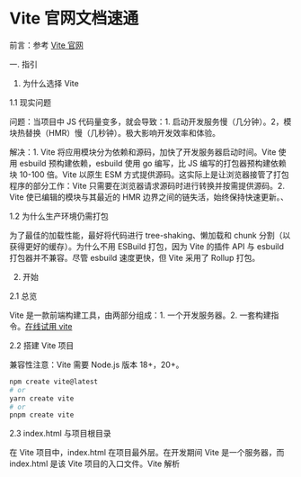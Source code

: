 # Vite 官网文档速通

前言：参考 [Vite 官网](https://cn.vitejs.dev/)

一. 指引

1. 为什么选择 Vite

1.1 现实问题

问题：当项目中 JS 代码量变多，就会导致：1. 启动开发服务慢（几分钟）。2，模块热替换（HMR）慢（几秒钟）。极大影响开发效率和体验。

解决：1. Vite 将应用模块分为依赖和源码，加快了开发服务器启动时间。Vite 使用 esbuild 预构建依赖，esbuild 使用 go 编写，比 JS 编写的打包器预构建依赖块 10-100 倍。Vite 以原生 ESM 方式提供源码。这实际上是让浏览器接管了打包程序的部分工作：Vite 只需要在浏览器请求源码时进行转换并按需提供源码。2. Vite 使已编辑的模块与其最近的 HMR 边界之间的链失活，始终保持快速更新。、

1.2 为什么生产环境仍需打包

为了最佳的加载性能，最好将代码进行 tree-shaking、懒加载和 chunk 分割（以获得更好的缓存）。为什么不用 ESBuild 打包，因为 Vite 的插件 API 与 esbuild 打包器并不兼容。尽管 esbuild 速度更快，但 Vite 采用了 Rollup 打包。

2. 开始

2.1 总览

Vite 是一款前端构建工具，由两部分组成：1. 一个开发服务器。2. 一套构建指令。[在线试用 vite](https://stackblitz.com/edit/vitejs-vite-heargv?file=index.html&terminal=dev)

2.2 搭建 Vite 项目

兼容性注意：Vite 需要 Node.js 版本 18+，20+。

```sh
npm create vite@latest
# or
yarn create vite
# or
pnpm create vite
```

2.3 index.html 与项目根目录

在 Vite 项目中，index.html 在项目最外层。在开发期间 Vite 是一个服务器，而 index.html 是该 Vite 项目的入口文件。Vite 解析 <script type="module" src="..."> 指向 JavaScript 源码。index.html 中 URL 将被自动转换，不再需要 %PUBLIC_URL% 占位符了。

2.4 命令行界面

在通过脚手架创建的 Vite 项目中默认的 npm scripts：

```sh
{
  "scripts": {
    "dev": "vite", // 启动开发服务器，别名：`vite dev`，`vite serve`
    "build": "vite build", // 为生产环境构建产物
    "preview": "vite preview" // 本地预览生产构建产物
  }
}
```

3. 功能

Vite 通过原生 ESM 导入提供了许多主要用于打包场景的增强功能。

3.1 NPM 依赖解析和预构建

原生 ES 导入不支持下面这样的裸模块导入，Vite 将会检测到所有裸模块导入，并进行： 1. 预构建。2. 重写导入为合法的 URL

```js
import { someMethod } from "my-dep";
```

3.2 TS

Vite 天然支持引入 .ts 文件。Vite 使用 esbuild 将 TS 转译为 JS，Vite 为了将类型定义用在客户端需要设置 d.ts 文件，或者添加到 tsconfig.ts 中的 compilerOptions.types 中。设置后会提供：资源导入、import.meta.env、import.meta.hot 的类型定义补充。

```ts
// d.ts
/// <reference types="vite/client" />
```

```json
// tsconfig.ts
{
  "compilerOptions": {
    "types": ["vite/client"]
  }
}
```

要覆盖默认类型定义，新建一个包含你所定义类型的文件，然后在 d.ts 注释前引入。

```ts
// vite-env-override.d.ts (the file that contains your typings):
declare module "*.svg" {
  const content: React.FC<React.SVGProps<SVGElement>>;
  export default content;
}
```

```ts
// The file containing the reference to vite/client
/// <reference types="./vite-env-override.d.ts" />
/// <reference types="vite/client" />
```

3.3 CSS

以 .module.css 为后缀的 CSS 被认为是 CSS modules 文件。导入这样的文件会返回一个相应的模块对象：

```css
/* example.module.css */
.red {
  color: red;
}
```

```js
import classes from "./example.module.css";
document.getElementById("foo").className = classes.red;
```

通过 ?inline 关闭 css 注入页面，使 css 样式失效。

```js
import "../src/assets/css/index.scss?inline";
```

3.4 JSON

JSON 可以被直接导入 —— 同样支持具名导入：

```js
// 导入整个对象
import json from "./example.json";
// 根字段具名导入 —— 有效帮助 treeshaking！(只打包用到的依赖)
import { field } from "./example.json";
```

3.5 Glob 导入

import.meta.glob 函数从文件系统导入多个模块，默认是懒加载的，过动态导入实现，传入 { eager: true } 转化为直接引入。传入{ as: "raw", eager: true }转化为字符串形式。

```js
const modules = import.meta.glob("./dir/*.js");
// 转译为
const modules = {
  "./dir/foo.js": () => import("./dir/foo.js"),
  "./dir/bar.js": () => import("./dir/bar.js"),
};

const modules = import.meta.glob("./dir/*.js", { eager: true });
// 转译为
import * as __glob__0_0 from "./dir/foo.js";
import * as __glob__0_1 from "./dir/bar.js";
const modules = {
  "./dir/foo.js": __glob__0_0,
  "./dir/bar.js": __glob__0_1,
};

const modules = import.meta.glob("./dir/*.js", { as: "raw", eager: true });
// 转译为
const modules = {
  "./dir/foo.js": 'export default "foo"\n',
  "./dir/bar.js": 'export default "bar"\n',
};
```

使用数组多个匹配文件。

```js
const modules = import.meta.glob(["./dir/*.js", "./another/*.js"]);
```

使用 ！排除匹配中的一些文件

```js
const modules = import.meta.glob(["./dir/*.js", "!**/bar.js"]);
// 转译为
const modules = {
  "./dir/foo.js": () => import("./dir/foo.js"),
};
```

3.6 构建优化

CSS 代码分割

Vite 会根据异步 chunk 模块生成单独的 CSS 文件。在异步 chunk 加载完成时通过 <link> 标签载入，该异步 chunk 只在 CSS 加载完毕后执行，避免发生 FOUC (无样式内容闪烁)。通过设置 build.cssCodeSplit 为 false 来禁用 CSS 代码分割。将所有 CSS 抽取到一个文件。

异步 Chunk 加载优化

问题：在无优化的情境下，当异步 chunk A 被导入时，浏览器将必须请求和解析 A，弄清楚它也需要共用 chunk C。这会导致额外的网络往返：

```
Entry ---> A ---> C
```

解决：Vite 使用预加载步骤自动重写代码，来分割动态导入调用，以实现当 A 被请求时，C 也将 同时 被请求：

```
Entry ---> (A + C)
```

4. 命令行界面

```sh
# 启动 Vite 开发服务器
vite [root]


# 构建生产版本
vite build [root]


# 预构建依赖
vite optimize [root]

# 本地预览构建产物
vite preview [root]
```

5. 使用插件

5.1 添加插件

添加后，在 vite.config.js 配置文件中的 plugins 数组中引入它。例如，要想为传统浏览器提供支持：

```sh
$ npm add -D @vitejs/plugin-legacy
```

```js
// vite.config.js
import legacy from "@vitejs/plugin-legacy";
import { defineConfig } from "vite";

export default defineConfig({
  plugins: [
    legacy({
      targets: ["defaults", "not IE 11"],
    }),
  ],
});
```

5.2 按需应用

使用 apply 属性指明插件在 'build' 或 'serve' 哪种模式时调用：

```js
// vite.config.js
import typescript2 from "rollup-plugin-typescript2";
import { defineConfig } from "vite";

export default defineConfig({
  plugins: [
    {
      ...typescript2(),
      apply: "build",
    },
  ],
});
```

6. 依赖预构建

首次启动 vite 时，Vite 会预构建项目依赖。目的在于：1. 将 CommonJS 或 UMD 转化为 ES 模块。2. 将许多内部模块的 ESM 依赖项转换为单个模块。

7. 构建生产版本

打包运行 vite build 命令。将 <root>/index.html 作为构建入口点，生成静态部署的应用包。

8. 部署静态站点

默认打包文件 dist，可通过 build.outDir 修改。vite preview 只作预览本地构建，不应作为生产服务器。Vite 构建的项目已经配置好了 npm scripts：

```json
{
  "scripts": {
    "build": "vite build",
    "preview": "vite preview"
  }
}
```

8.1 构建应用

运行 npm run build 打包，默认打包到 dist 文件夹，可以将 dist 文件夹部署到你喜欢的平台。构建完成后通过 npm run preview 在本地启动一个静态 wbe 服务器，将 dist 文件夹运行在 http://localhost:4173，这样可以在本地查看构建产物是否正常运行。可以通过 --port 配置端口。

```sh
# 打包
npm run build

# 预览
npm run preview
# or
npm run preview --port 8080
```

8.2 GitHub Pages

在 vite.config.js 中配置 base，设置部署根目录。比如部署到 https://<USERNAME>.github.io/，base 设置为'/'，如果部署到 https://<USERNAME>.github.io/<REPO>/，base 设置为'/<REPO>/'。

```html
<!-- base: 'admin' -->
<script
  type="module"
  crossorigin
  src="/admin/assets/index-qcvr7oK4.js"
></script>
<link rel="stylesheet" crossorigin href="/admin/assets/index-ICKpZ_al.css" />

<!-- base: '/' -->
<script type="module" crossorigin src="/assets/index-qcvr7oK4.js"></script>
<link rel="stylesheet" crossorigin href="/assets/index-ICKpZ_al.css" />
```

9. 环境变量与模式

9.1 内置环境变量

```js
import = {
  meta: {
    env: {
      // 运行模式
      MODE: 'development',
      // 部署的基本 URL
      BASE_URL: '/',
      // 是否运行在生产环境
      PROD: false,
      // 是否运行在开发环境
      DEV: true,
      // 是否运行在 server 上
      SSR: false
    }
  }
}
```

9.2 .env 文件

Vite 使用 dotenv 加载额外的环境变量，指定模式的优先级(.env.development)高于通用模式(.env)，并通过 import.meta.env 暴露给客户端，变量命名必须以 VITE\_为前缀才会被暴露出去，

```sh
.env                # 所有情况下都会加载
.env.local          # 所有情况下都会加载，但会被 git 忽略
.env.[mode]         # 只在指定模式下加载
.env.[mode].local   # 只在指定模式下加载，但会被 git 忽略
```

随着环境变量越来越多，我们希望 TS 可以给出智能提示，可以通过在 src 下创建 env.d.ts，然后定义如下代码实现：

```ts
/// <reference types="vite/client" />

interface ImportMetaEnv {
  readonly VITE_APP_TITLE: string;
  // 更多环境变量...
}

interface ImportMeta {
  readonly env: ImportMetaEnv;
}
```

9.3 在 HTML 中使用

任何命名的环境变量可以在 HTML 中使用，用法 %ENV_NAME%：

```html
<h1>Vite is running in %MODE%</h1>
<p>Using data from %VITE_API_URL%</p>
```

9.4 模式

vite 加载 .env.development 的环境变量，vite build 加载的 .env.prodution 的环境变量，可以通过 --mode 替换加载的环境变量，比如在 staging(预发布)模式下构建应用加载 .env.staing 的环境变量：

```sh
vite build --mode staging
```

10. 性能优化

10.1 减少解析操作

Vite 支持通过 resolve.extensions 选项“猜测”导入路径，该选项默认为 ['.mjs', '.js', '.mts', '.ts', '.jsx', '.tsx', '.json']。当使用 import './Component' 导入 ./Component.jsx 时，Vite 将运行以下步骤来解析它：

| 检查 ./Component 是否存在，不存在。
| 检查 ./Component.mjs 是否存在，不存在。
| 检查 ./Component.js 是否存在，不存在。
| 检查 ./Component.mts 是否存在，不存在。
| 检查 ./Component.ts 是否存在，不存在。
| 检查 ./Component.jsx 是否存在，存在！

如上，导入一个文件需要进行 6 次文件系统检查。隐式导入越多，解析所需的时间就越多。所以明确导入路径，例如：import './Component.jsx' 可以减速解析时间。

10.2 避免使用桶文件

桶文件（barrel files）是重新导出同一目录下其他文件 API 的文件。例如：

```js
// src/utils/index.js
export * from "./color.js";
export * from "./dom.js";
export * from "./slash.js";
```

导入一个单独的 API，import { slash } from './utils'，需要获取和转换桶文件中的所有文件。这意味着在初始页面加载时，加载的文件比所需的要更多，导致页面加载速度变慢。所以应避免使用桶文件（barrel files），直接导入单独 API：import { slash } from './utils/slash.js'

二. 配置

1. 配置 Vite

运行 vite 时会自动解析项目根目录下名为 vite.config.js 的配置文件。可以通过 --config 命令行选项指定一个配置文件

```sh
vite --config my-config.js
```

1.1 情景配置

如果配置文件需要基于（dev/serve 或 build）命令或者不同的 模式 来决定选项：

```js
// 开发参数：{ development, serve, false, false }
export default defineConfig(({ command, mode, isSsrBuild, isPreview }) => {
  // "serve" 开发环境，"build" 生产环境
  if (command === "serve") {
    return {
      // dev 独有配置
    };
  } else {
    // command === 'build'
    return {
      // build 独有配置
    };
  }
});
```

1.2 在配置中使用环境变量

Vite 默认是不加载环境变量，可以通过 loadEnv 函数来加载指定的 .env 文件。

```js
import { defineConfig, loadEnv } from "vite";

export default defineConfig(({ command, mode }) => {
  // 根据当前工作目录中的 `mode` 加载 .env 文件
  // 设置第三个参数为 '' 来加载所有环境变量，而不管是否有 `VITE_` 前缀。
  const env = loadEnv(mode, process.cwd(), "");
  return {
    // vite 配置
    define: {
      __APP_ENV__: JSON.stringify(env.APP_ENV),
    },
  };
});
```

2. 共享选项

2.1 root

类型：string，默认：process.cwd();

打包入口 index.html 文件位置。默认在上项目根目录（index.html 文件所在的位置）。

2.2 base

类型：string，默认：/

开发或生产环境服务的公共基础路径。

2.3 mode

类型：string，默认：'development' 开发，'production' 构建

配置后会将 serve 和 build 时的模式都覆盖掉。

2.4 define

类型：Record<string, any>

定义全局常量替换方式。

```js
export default defineConfig({
  define: {
    __APP_VERSION__: JSON.stringify("v1.0.0"),
    __API_URL__: "window.__backend_api_url",
  },
});
```

NOTE：对于使用 TypeScript 的开发者来说，请确保在 env.d.ts 或 vite-env.d.ts 文件中添加类型声明，以获得类型检查以及代码提示。

```ts
// vite-env.d.ts
declare const __APP_VERSION__: string;
```

2.5 plugins

类型：(Plugin | Plugin[] | Promise<Plugin | Plugin[]>)[]

需要用到的插件数组。

2.6 publicDir

类型：string | false，默认："public"

作为静态资源服务的文件夹。

2.7 cacheDir

类型：string，默认："node_modules/.vite"

存储缓存文件的目录。

2.8 resolve.alias

类型：Record<string, string> | Array<{ find: string | RegExp, replacement: string, customResolver?: ResolverFunction | ResolverObject }>

当使用文件系统路径的别名时，请始终使用绝对路径。

2.9 resolve.dedupe

类型：string[]

强制 Vite 始终将列出的依赖项解析为同一副本

2.10 resolve.conditions

类型：string[]

解决程序包中 情景导出 时的其他允许条件。

```json
{
  "exports": {
    ".": {
      "import": "./index.esm.js",
      "require": "./index.cjs.js"
    }
  }
}
```

2.11 resolve.mainFields

类型：string[]，默认：['browser', 'module', 'jsnext:main', 'jsnext']

package.json 中，在解析包的入口点时尝试的字段列表。

2.12 resolve.extensions

类型：string[]，默认：['.mjs', '.js', '.mts', '.ts', '.jsx', '.tsx', '.json']

导入时想要省略的扩展名列表。

2.13 resolve.preserveSymlinks

类型：Boolean，默认：false

启用此选项会使 Vite 通过原始文件路径（即不跟随符号链接的路径）而不是真正的文件路径（即跟随符号链接后的路径）确定文件身份。

2.14 css.modules

配置 CSS modules 的行为。

2.15 css.postcss

类型：string | (postcss.ProcessOptions & { plugins?: postcss.AcceptedPlugin[] })

内联的 PostCSS 配置

2.16 css.preprocessorOptions

类型：Record<string, object>

指定传递给 CSS 预处理器的选项。

2.17 css.devSourcemap

类型：boolean，默认：false

在开发过程中是否启用 sourcemap。

2.18 css.transformer

类型：'postcss' | 'lightningcss'，默认：'postcss'

2.19 css.lightningcss

该选项用于配置 Lightning CSS。

2.20 json.namedExports

类型：boolean，默认：true

是否支持从 .json 文件中进行按名导入。

2.21 json.stringify

类型：boolean，默认：false

若设置为 true，导入的 JSON 会被转换为 export default JSON.parse("...")，这样会比转译成对象字面量性能更好，尤其是当 JSON 文件较大的时候。

2.22 esbuild

类型：ESBuildOptions | false

ESBuildOptions 继承自 esbuild 转换选项。

```js
export default defineConfig({
  esbuild: {
    jsxFactory: "h",
    jsxFragment: "Fragment",
  },
});
```

2.23 assetsInclude

类型：string | RegExp | (string | RegExp)[]

指定额外的 picomatch 模式 作为静态资源处理。

```js
export default defineConfig({
  assetsInclude: ["**/*.gltf"],
});
```

2.24 logLevel

类型：'info' | 'warn' | 'error' | 'silent'

调整控制台输出的级别，默认为 'info'。

2.25 customLogger

类型：使用自定义 logger 记录消息。

2.26 clearScreen

类型：boolean，默认：true

设为 false 可以避免 Vite 清屏而错过在终端中打印某些关键信息。

2.27 envDir

类型：string，默认：root

用于加载 .env 文件的目录。

2.28 envPrefix

类型：string | string[]，默认：VITE\_

以 envPrefix 开头的环境变量会通过 import.meta.env 暴露在你的客户端源码中。

2.29 appType

类型：'spa' | 'mpa' | 'custom'，默认：'spa'

3. 服务器选择

3.1 server.host

类型：string | boolean，默认：'localhost'

指定服务器应该监听哪个 IP 地址。

3.2 server.port

类型：number，默认：5173

指定开发服务器端口。

3.3 server.strictPort

类型：boolean

设为 true 时若端口已被占用则会直接退出，而不是尝试下一个可用端口。

3.4 server.https

类型：https.ServerOptions

启用 TLS + HTTP/2。

3.5 server.open

类型：boolean | string

开发服务器启动时，自动在浏览器中打开应用程序。

3.6 server.proxy

类型：Record<string, string | ProxyOptions>

为开发服务器配置自定义代理规则。

```js
export default defineConfig({
  server: {
    proxy: {
      // 字符串简写写法：http://localhost:5173/foo -> http://localhost:4567/foo
      "/foo": "http://localhost:4567",
      // 带选项写法：http://localhost:5173/api/bar -> http://jsonplaceholder.typicode.com/bar
      "/api": {
        target: "http://jsonplaceholder.typicode.com",
        changeOrigin: true,
        rewrite: (path) => path.replace(/^\/api/, ""),
      },
      // 正则表达式写法：http://localhost:5173/fallback/ -> http://jsonplaceholder.typicode.com/
      "^/fallback/.*": {
        target: "http://jsonplaceholder.typicode.com",
        changeOrigin: true,
        rewrite: (path) => path.replace(/^\/fallback/, ""),
      },
      // 使用 proxy 实例
      "/api": {
        target: "http://jsonplaceholder.typicode.com",
        changeOrigin: true,
        configure: (proxy, options) => {
          // proxy 是 'http-proxy' 的实例
        },
      },
      // 代理 websockets 或 socket.io 写法：ws://localhost:5173/socket.io -> ws://localhost:5174/socket.io
      "/socket.io": {
        target: "ws://localhost:5174",
        ws: true,
      },
    },
  },
});
```

3.7 server.cors

类型：boolean | CorsOptions

为开发服务器配置 CORS。

3.8 server.headers

类型：OutgoingHttpHeaders

指定服务器响应的 header。

3.9 server.hmr

类型：boolean | { protocol?: string, host?: string, port?: number, path?: string, timeout?: number, overlay?: boolean, clientPort?: number, server?: Server }

禁用或配置 HMR 连接（用于 HMR websocket 必须使用不同的 http 服务器地址的情况）。

3.10 server.warmup

类型：{ clientFiles?: string[], ssrFiles?: string[] }

提前转换和缓存文件以进行预热。

```js
export default defineConfig({
  server: {
    warmup: {
      clientFiles: ["./src/components/*.vue", "./src/utils/big-utils.js"],
      ssrFiles: ["./src/server/modules/*.js"],
    },
  },
});
```

3.11 server.watch

类型：object | null

传递给 chokidar 的文件系统监听器选项。

3.12 server.middlewareMode

类型：'ssr' | 'html'，默认：false

以中间件模式创建 Vite 服务器。

3.13 server.fs.strict

类型：boolean，默认：true

限制为工作区 root 路径以外的文件的访问。

3.14 server.fs.allow

类型：string[]

限制哪些文件可以通过 /@fs/ 路径提供服务。

3.15 server.fs.deny

类型：string[]，默认：['.env', '.env.*', '*.{crt,pem}']

3.16 server.origin

类型：string

用于定义开发调试阶段生成资源的 origin。

```js
export default defineConfig({
  server: {
    origin: "http://127.0.0.1:8080",
  },
});
```

3.17 server.sourcemapIgnoreList

类型：false | (sourcePath: string, sourcemapPath: string) => boolean，默认：(sourcePath) => sourcePath.includes('node_modules')

是否忽略服务器 sourcemap 中的源文件，用于填充 x_google_ignoreList source map 扩展。

```js
export default defineConfig({
  server: {
    // 这是默认值，它将把所有路径中含有 node_modules 的文件
    // 添加到忽略列表中。
    sourcemapIgnoreList(sourcePath, sourcemapPath) {
      return sourcePath.includes('node_modules')
    }
  }
};
```

4. 构建选择

4.1 build.target

类型：string | string[]，默认：'modules'

设置最终构建的浏览器兼容目标。

4.2 build.modulePreload

类型：boolean | { polyfill?: boolean, resolveDependencies?: ResolveModulePreloadDependenciesFn }，默认值：{ polyfill: true }

默认情况下，一个 模块预加载 polyfill 会被自动注入。

4.3 build.outDir

类型：string，默认：dist

指定输出路径（相对于 项目根目录).

4.4 build.assetsDir

类型：string，默认：assets

指定生成静态资源的存放路径（相对于 build.outDir）。

4.5 build.assetsInlineLimit

类型：number，默认：4096

小于此阈值的导入或引用资源将内联为 base64 编码，以避免额外的 http 请求。

4.6 build.cssCodeSplit

类型：boolean，默认：true

启用/禁用 CSS 代码拆分。

4.7 build.cssTarget

类型：string | string[]，默认：与 build.target 一致

此选项允许用户为 CSS 的压缩设置一个不同的浏览器 target，此处的 target 并非是用于 JavaScript 转写目标。

5. 预览选择
6. 依赖优化选择
7. SSR 选择
8. Worker 选择
